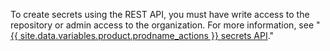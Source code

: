 To create secrets using the REST API, you must have write access to the repository or admin access to the organization. For more information, see "[{{ site.data.variables.product.prodname_actions }} secrets API](/v3/actions/secrets/)."
